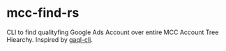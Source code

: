 # mcc-find-rs
CLI to find qualityfing Google Ads Account over entire MCC Account Tree Hiearchy. Inspired by [gaql-cli](https://github.com/getyourguide/gaql-cli).
